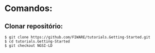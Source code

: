 # Comandos:

## Clonar repositório:
```console
$ git clone https://github.com/FIWARE/tutorials.Getting-Started.git 
$ cd tutorials.Getting-Started 
$ git checkout NGSI-LD
```
